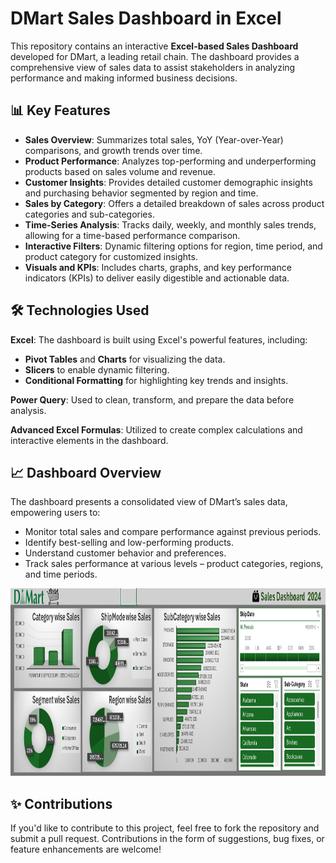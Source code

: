 <h1>DMart Sales Dashboard in Excel</h1>
  <p>This repository contains an interactive <strong>Excel-based Sales Dashboard</strong> developed for DMart, a leading retail chain. The dashboard provides a comprehensive view of sales data to assist stakeholders in analyzing performance and making informed business decisions.</p>

  <h2>📊 Key Features</h2>
  <ul>
    <li><strong>Sales Overview</strong>: Summarizes total sales, YoY (Year-over-Year) comparisons, and growth trends over time.</li>
    <li><strong>Product Performance</strong>: Analyzes top-performing and underperforming products based on sales volume and revenue.</li>
    <li><strong>Customer Insights</strong>: Provides detailed customer demographic insights and purchasing behavior segmented by region and time.</li>
    <li><strong>Sales by Category</strong>: Offers a detailed breakdown of sales across product categories and sub-categories.</li>
    <li><strong>Time-Series Analysis</strong>: Tracks daily, weekly, and monthly sales trends, allowing for a time-based performance comparison.</li>
    <li><strong>Interactive Filters</strong>: Dynamic filtering options for region, time period, and product category for customized insights.</li>
    <li><strong>Visuals and KPIs</strong>: Includes charts, graphs, and key performance indicators (KPIs) to deliver easily digestible and actionable data.</li>
  </ul>

  <h2>🛠️ Technologies Used</h2>
  <p><strong>Excel</strong>: The dashboard is built using Excel's powerful features, including:</p>
  <ul>
    <li><strong>Pivot Tables</strong> and <strong>Charts</strong> for visualizing the data.</li>
    <li><strong>Slicers</strong> to enable dynamic filtering.</li>
    <li><strong>Conditional Formatting</strong> for highlighting key trends and insights.</li>
  </ul>
  <p><strong>Power Query</strong>: Used to clean, transform, and prepare the data before analysis.</p>
  <p><strong>Advanced Excel Formulas</strong>: Utilized to create complex calculations and interactive elements in the dashboard.</p>

  <h2>📈 Dashboard Overview</h2>
  <p>The dashboard presents a consolidated view of DMart’s sales data, empowering users to:</p>
  <ul>
    <li>Monitor total sales and compare performance against previous periods.</li>
    <li>Identify best-selling and low-performing products.</li>
    <li>Understand customer behavior and preferences.</li>
    <li>Track sales performance at various levels – product categories, regions, and time periods.</li>
  </ul>
  <img src="Screenshot 2024-09-21 015140.png"width="1400" height="300">
<h2>✨ Contributions</h2>
  <p>If you'd like to contribute to this project, feel free to fork the repository and submit a pull request. Contributions in the form of suggestions, bug fixes, or feature enhancements are welcome!</p>
